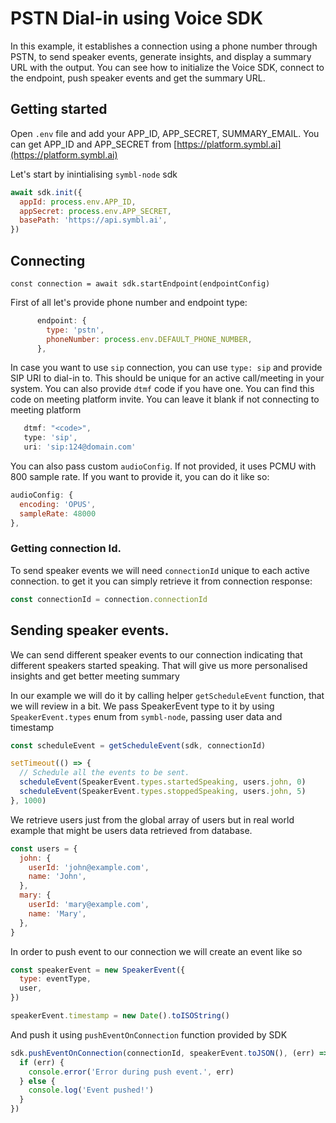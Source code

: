 # PSTN Dial-in using Voice SDK

In this example, it establishes a connection using a phone number through PSTN,
to send speaker events, generate insights, and display a summary URL with the
output. You can see how to initialize the Voice SDK, connect to the endpoint,
push speaker events and get the summary URL.

## Getting started

Open `.env` file and add your APP_ID, APP_SECRET, SUMMARY_EMAIL. You can get
APP_ID and APP_SECRET from
[https://platform.symbl.ai](https://platform.symbl.ai)

Let's start by inintialising `symbl-node` sdk

```js
await sdk.init({
  appId: process.env.APP_ID,
  appSecret: process.env.APP_SECRET,
  basePath: 'https://api.symbl.ai',
})
```

## Connecting

`const connection = await sdk.startEndpoint(endpointConfig)`

First of all let's provide phone number and endpoint type:

```javascript
      endpoint: {
        type: 'pstn',
        phoneNumber: process.env.DEFAULT_PHONE_NUMBER,
      },
```

In case you want to use `sip` connection, you can use `type: sip` and provide
SIP URI to dial-in to. This should be unique for an active call/meeting in your
system. You can also provide `dtmf` code if you have one. You can find this code
on meeting platform invite. You can leave it blank if not connecting to meeting
platform

```javascript
   dtmf: "<code>",
   type: 'sip',
   uri: 'sip:124@domain.com'
```

You can also pass custom `audioConfig`. If not provided, it uses PCMU with 800
sample rate. If you want to provide it, you can do it like so:

```js
audioConfig: {
  encoding: 'OPUS',
  sampleRate: 48000
},
```

### Getting connection Id.

To send speaker events we will need `connectionId` unique to each active
connection. to get it you can simply retrieve it from connection response:

```js
const connectionId = connection.connectionId
```

## Sending speaker events.

We can send different speaker events to our connection indicating that different
speakers started speaking. That will give us more personalised insights and get
better meeting summary

In our example we will do it by calling helper `getScheduleEvent` function, that
we will review in a bit. We pass SpeakerEvent type to it by using
`SpeakerEvent.types` enum from `symbl-node`, passing user data and timestamp

```javascript
const scheduleEvent = getScheduleEvent(sdk, connectionId)

setTimeout(() => {
  // Schedule all the events to be sent.
  scheduleEvent(SpeakerEvent.types.startedSpeaking, users.john, 0)
  scheduleEvent(SpeakerEvent.types.stoppedSpeaking, users.john, 5)
}, 1000)
```

We retrieve users just from the global array of users but in real world example
that might be users data retrieved from database.

```js
const users = {
  john: {
    userId: 'john@example.com',
    name: 'John',
  },
  mary: {
    userId: 'mary@example.com',
    name: 'Mary',
  },
}
```

In order to push event to our connection we will create an event like so

```js
const speakerEvent = new SpeakerEvent({
  type: eventType,
  user,
})

speakerEvent.timestamp = new Date().toISOString()
```

And push it using `pushEventOnConnection` function provided by SDK

```js
sdk.pushEventOnConnection(connectionId, speakerEvent.toJSON(), (err) => {
  if (err) {
    console.error('Error during push event.', err)
  } else {
    console.log('Event pushed!')
  }
})
```
